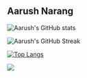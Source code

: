 ## Aarush Narang


![Aarush's GitHub stats](https://github-readme-stats.vercel.app/api?username=aarush-narang&show_icons=true&)

![Aarush's GitHub Streak](https://github-readme-streak-stats.herokuapp.com/?theme=dark&user=aarush-narang&hide_border=true)

[![Top Langs](https://github-readme-stats.vercel.app/api/top-langs/?username=aarush-narang&layout=compact)](https://github.com/aarush-narang/github-readme-stats)


![](https://komarev.com/ghpvc/?username=aarush-narang)
